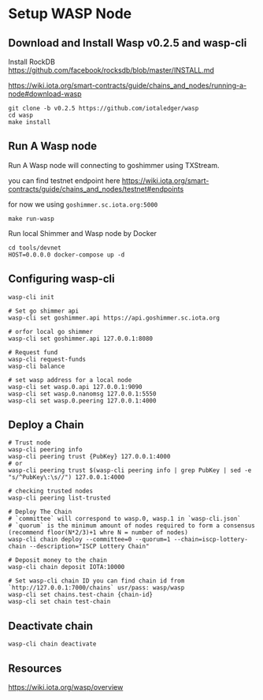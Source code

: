 # Setup WASP Node

## Download and Install Wasp v0.2.5 and wasp-cli

Install RockDB <https://github.com/facebook/rocksdb/blob/master/INSTALL.md>

<https://wiki.iota.org/smart-contracts/guide/chains_and_nodes/running-a-node#download-wasp>

```SHELL
git clone -b v0.2.5 https://github.com/iotaledger/wasp
cd wasp
make install
```

## Run A Wasp node

Run A Wasp node will connecting to goshimmer using TXStream.

you can find testnet endpoint here <https://wiki.iota.org/smart-contracts/guide/chains_and_nodes/testnet#endpoints>

for now we using `goshimmer.sc.iota.org:5000`

```shell
make run-wasp
```

Run local Shimmer and Wasp node by Docker

```shell
cd tools/devnet
HOST=0.0.0.0 docker-compose up -d
```

## Configuring wasp-cli

```shell
wasp-cli init

# Set go shimmer api
wasp-cli set goshimmer.api https://api.goshimmer.sc.iota.org

# orfor local go shimmer
wasp-cli set goshimmer.api 127.0.0.1:8080

# Request fund
wasp-cli request-funds
wasp-cli balance

# set wasp address for a local node
wasp-cli set wasp.0.api 127.0.0.1:9090
wasp-cli set wasp.0.nanomsg 127.0.0.1:5550
wasp-cli set wasp.0.peering 127.0.0.1:4000
```

## Deploy a Chain

```Shell
# Trust node
wasp-cli peering info
wasp-cli peering trust {PubKey} 127.0.0.1:4000
# or
wasp-cli peering trust $(wasp-cli peering info | grep PubKey | sed -e "s/^PubKey\:\s//") 127.0.0.1:4000

# checking trusted nodes
wasp-cli peering list-trusted

# Deploy The Chain
# `committee` will correspond to wasp.0, wasp.1 in `wasp-cli.json`
# `quorum` is the minimum amount of nodes required to form a consensus (recommend floor(N*2/3)+1 whre N = number of nodes)
wasp-cli chain deploy --committee=0 --quorum=1 --chain=iscp-lottery-chain --description="ISCP Lottery Chain"

# Deposit money to the chain
wasp-cli chain deposit IOTA:10000

# Set wasp-cli chain ID you can find chain id from `http://127.0.0.1:7000/chains` usr/pass: wasp/wasp
wasp-cli set chains.test-chain {chain-id}
wasp-cli set chain test-chain
```

## Deactivate chain

```SHELL
wasp-cli chain deactivate
```

## Resources

<https://wiki.iota.org/wasp/overview>
